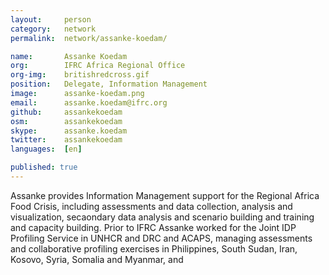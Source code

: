 ```yaml
---
layout:     person
category:   network
permalink:  network/assanke-koedam/

name:       Assanke Koedam
org:        IFRC Africa Regional Office
org-img:    britishredcross.gif
position:   Delegate, Information Management
image:      assanke-koedam.png
email:      assanke.koedam@ifrc.org
github:     assankekoedam
osm:        assankekoedam
skype:      assanke.koedam
twitter:    assankekoedam
languages:  [en]

published: true
---
```


Assanke provides Information Management support for the Regional Africa Food Crisis, including assessments and data collection, analysis and visualization, secaondary data analysis and scenario building and training and capacity building. Prior to IFRC Assanke worked for the Joint IDP Profiling Service in UNHCR and DRC and ACAPS, managing assessments and collaborative profiling exercises in Philippines, South Sudan, Iran, Kosovo, Syria, Somalia and Myanmar, and    
